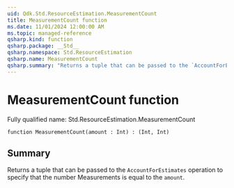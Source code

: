 ```yaml
---
uid: Qdk.Std.ResourceEstimation.MeasurementCount
title: MeasurementCount function
ms.date: 11/01/2024 12:00:00 AM
ms.topic: managed-reference
qsharp.kind: function
qsharp.package: __Std__
qsharp.namespace: Std.ResourceEstimation
qsharp.name: MeasurementCount
qsharp.summary: "Returns a tuple that can be passed to the `AccountForEstimates` operation to specify that the number Measurements is equal to the `amount`."
---
```


# MeasurementCount function

Fully qualified name: Std.ResourceEstimation.MeasurementCount

```qsharp
function MeasurementCount(amount : Int) : (Int, Int)
```

## Summary
Returns a tuple that can be passed to the `AccountForEstimates` operation
to specify that the number Measurements is equal to the `amount`.
